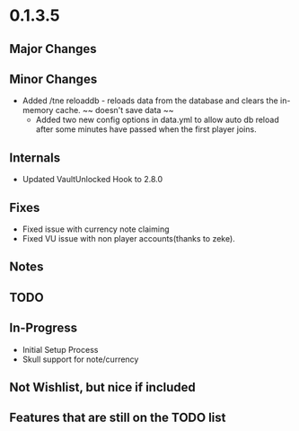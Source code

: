 # 0.1.3.5

## Major Changes

## Minor Changes
- Added /tne reloaddb - reloads data from the database and clears the in-memory cache. ~~ doesn't save data ~~
  - Added two new config options in data.yml to allow auto db reload after some minutes have passed when the first player joins.

## Internals
- Updated VaultUnlocked Hook to 2.8.0

## Fixes
- Fixed issue with currency note claiming
- Fixed VU issue with non player accounts(thanks to zeke).

## Notes

## TODO

## In-Progress

- Initial Setup Process
- Skull support for note/currency

## Not Wishlist, but nice if included

## Features that are still on the TODO list